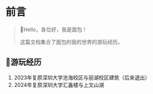 # 前言

> 🍊Hello，各位好，我是面包！
>
> 这篇文档集合了面包的我的世界的游玩经历。



## 🍞游玩经历

1. 2023年复原深圳大学沧海校区与丽湖校区建筑（后来退出）
2. 2024年复原深圳大学汇鑫楼与上文山湖
